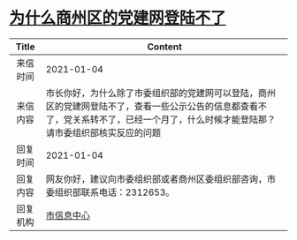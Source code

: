 # <a href="http://www.shangluo.gov.cn/zmhd/ldxxxx.jsp?urltype=leadermail.LeaderMailContentUrl&wbtreeid=1112&leadermailid=6768">为什么商州区的党建网登陆不了</a>
|Title|Content|
|:---:|---|
|来信时间|2021-01-04|
|来信内容|市长你好，为什么除了市委组织部的党建网可以登陆，商州区的党建网登陆不了，查看一些公示公告的信息都查看不了，党关系转不了，已经一个月了，什么时候才能登陆那？请市委组织部核实反应的问题|
|回复时间|2021-01-04|
|回复内容|网友你好，建议向市委组织部或者商州区委组织部咨询，市委组织部联系电话：2312653。|
|回复机构|<a href="../../categories/agencies/市信息中心.md">市信息中心</a>|
